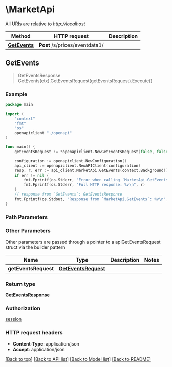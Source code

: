 # \MarketApi

All URIs are relative to *http://localhost*

Method | HTTP request | Description
------------- | ------------- | -------------
[**GetEvents**](MarketApi.md#GetEvents) | **Post** /s/prices/eventdata1/ | 



## GetEvents

> GetEventsResponse GetEvents(ctx).GetEventsRequest(getEventsRequest).Execute()



### Example

```go
package main

import (
    "context"
    "fmt"
    "os"
    openapiclient "./openapi"
)

func main() {
    getEventsRequest := *openapiclient.NewGetEventsRequest(false, false) // GetEventsRequest | 

    configuration := openapiclient.NewConfiguration()
    api_client := openapiclient.NewAPIClient(configuration)
    resp, r, err := api_client.MarketApi.GetEvents(context.Background()).GetEventsRequest(getEventsRequest).Execute()
    if err != nil {
        fmt.Fprintf(os.Stderr, "Error when calling `MarketApi.GetEvents``: %v\n", err)
        fmt.Fprintf(os.Stderr, "Full HTTP response: %v\n", r)
    }
    // response from `GetEvents`: GetEventsResponse
    fmt.Fprintf(os.Stdout, "Response from `MarketApi.GetEvents`: %v\n", resp)
}
```

### Path Parameters



### Other Parameters

Other parameters are passed through a pointer to a apiGetEventsRequest struct via the builder pattern


Name | Type | Description  | Notes
------------- | ------------- | ------------- | -------------
 **getEventsRequest** | [**GetEventsRequest**](GetEventsRequest.md) |  | 

### Return type

[**GetEventsResponse**](GetEventsResponse.md)

### Authorization

[session](../README.md#session)

### HTTP request headers

- **Content-Type**: application/json
- **Accept**: application/json

[[Back to top]](#) [[Back to API list]](../README.md#documentation-for-api-endpoints)
[[Back to Model list]](../README.md#documentation-for-models)
[[Back to README]](../README.md)

